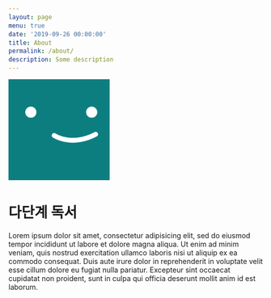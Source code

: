 ```yaml
---
layout: page
menu: true
date: '2019-09-26 00:00:00'
title: About
permalink: /about/
description: Some description
---
```

<img class="img-rounded" src="/assets/img/uploads/profile.png" width="200">

# 다단계 독서

Lorem ipsum dolor sit amet, consectetur adipisicing elit, sed do eiusmod
tempor incididunt ut labore et dolore magna aliqua. Ut enim ad minim veniam,
quis nostrud exercitation ullamco laboris nisi ut aliquip ex ea commodo
consequat. Duis aute irure dolor in reprehenderit in voluptate velit esse
cillum dolore eu fugiat nulla pariatur. Excepteur sint occaecat cupidatat non
proident, sunt in culpa qui officia deserunt mollit anim id est laborum.
